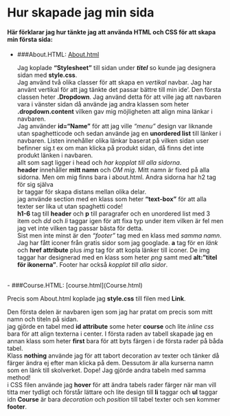 
# Hur skapade jag min sida
#### Här förklarar jag hur tänkte jag att använda HTML och CSS för att skapa min första sida:

- ###About.HTML:
[About.html](about.html)

  Jag koplade __“Stylesheet”__ till sidan under ___titel___ so kunde jag designera sidan med __style.css__.<br>
  Jag använd två olika classer för att skapa en _vertikal_ navbar. Jag har använt vertikal för att jag tänkte det passar bättre till min ide’. Den första classen heter __.Dropdown__. Jag använd detta för att ville jag att navbaren vara i vänster sidan då använde jag andra klassen som heter **.dropdown.content** vilken gav mig möjligheten att align mina länkar i navbaren.<br>
  Jag använder **id=“Name”** för att jag ville *“menu”* design var liknande utan spaghetticode och sedan använde jag en **unordered list** till länker i navbaren. Listen innehåller olika länkar baserat på vilken sidan user befinner sig.t ex om man klicka på produkt sidan, då finns det inte produkt länken i navbaren.<br>
  allt som sagt ligger i head och *har kopplat till alla sidorna*.<br>
  **header** innehåller __mitt namn__ och *OM mig*. Mitt namn är fixed på alla sidorna. Men om mig finns bara i about.html. Andra sidorna har h2 tag för sig själva
  <br>
  br taggar för skapa distans mellan olika delar.<br>
  jag använde section med en klass som heter **“text-box”** för att alla texter ser lika ut utan spaghetti code!<br>
  **h1-6** tag till **header** och **p** till paragrafer och en unordered list med 3 item och *dd* och *li* taggar igen för att fixa typ under item vilken är fel men jag vet inte vilken tag passar bästa för detta.<br>
  Sist men inte minst är den _*“footer”*_ tag med en klass med *samma namn*. Jag har fått iconer från gratis sidor som jag googlade. **a** tag för en *länk* och **href attribute** plus *img* tag för att kopla länker till iconer. De img taggar har designerad med en klass som heter *png* samt med **alt:”titel för ikonerna”**. Footer har också *kopplat till alla sidor*.
<br>
- ###Course.HTML:  
[course.html](Course.html)

Precis som About.html koplade jag **style.css** till filen med **Link**.
<br>

Den första delen är navbaren igen som jag har pratat om precis som mitt namn och titeln på sidan.
<br>
jag gjörde en tabel med **id attribute** some heter **course** och lite *inline css* bara för att align texterna i center. I första raden av tabell skapade jag en annan klass som heter **first** bara för att byts färgen i de första rader på båda tabel.
<br>
Klass **nothing** använde jag för att tabort decoration av texter och tänker då färger ändra ej efter man klicka på dem. Dessutom är alla kurserna namn som en länk till skolverket. Dope!
Jag gjörde andra tabeln med samma method!
<br>
i CSS filen använde jag **hover** för att ändra tabels rader färger när man vill titta mer tydligt och förstår lättare och lite design till **li** taggar och **ul** taggar <br>
idn **Course** är bara *decoration* och *position* till tabel texter och sen kommer **footer**.

